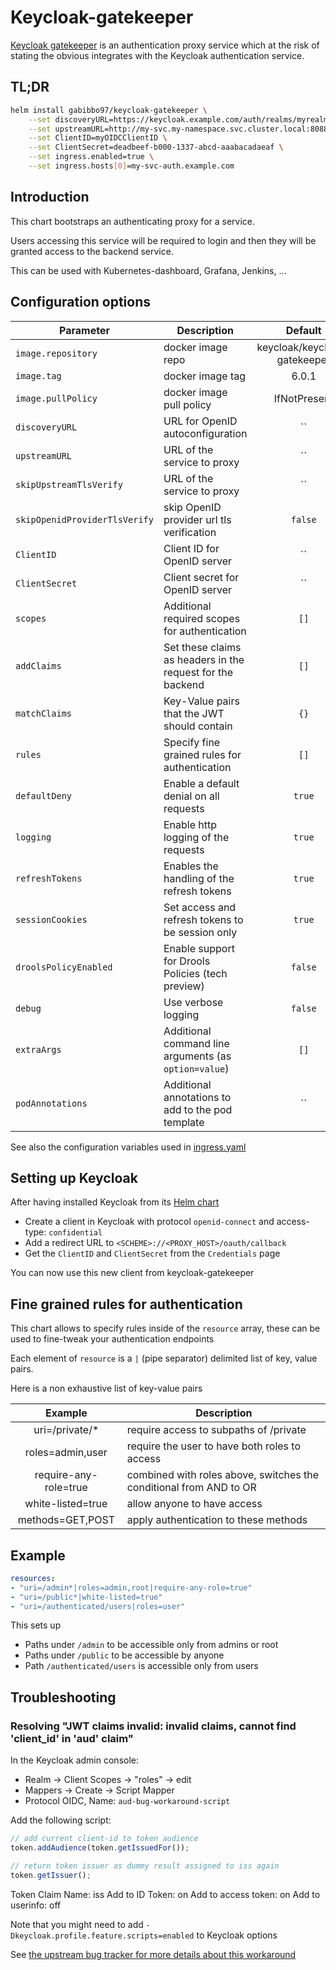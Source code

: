 # Keycloak-gatekeeper

[Keycloak gatekeeper](https://github.com/keycloak/keycloak-gatekeeper) is an authentication proxy service which at the risk of stating the obvious integrates with the Keycloak authentication service.

## TL;DR

```bash
helm install gabibbo97/keycloak-gatekeeper \
    --set discoveryURL=https://keycloak.example.com/auth/realms/myrealm \
    --set upstreamURL=http://my-svc.my-namespace.svc.cluster.local:8088 \
    --set ClientID=myOIDCClientID \
    --set ClientSecret=deadbeef-b000-1337-abcd-aaabacadaeaf \
    --set ingress.enabled=true \
    --set ingress.hosts[0]=my-svc-auth.example.com
```

## Introduction

This chart bootstraps an authenticating proxy for a service.

Users accessing this service will be required to login and then they will be granted access to the backend service.

This can be used with Kubernetes-dashboard, Grafana, Jenkins, ...

## Configuration options

| Parameter        | Description                                                | Default |
| ---------------- | ---------------------------------------------------------- | :-----: |
| `image.repository` | docker image repo                                        | keycloak/keycloak-gatekeeper |
| `image.tag`      | docker image tag                                           | 6.0.1 |
| `image.pullPolicy` | docker image pull policy                                 | IfNotPresent |
| `discoveryURL`   | URL for OpenID autoconfiguration                           | ``      |
| `upstreamURL`    | URL of the service to proxy                                | ``      |
| `skipUpstreamTlsVerify` | URL of the service to proxy                         | ``      |
| `skipOpenidProviderTlsVerify` | skip OpenID provider url tls verification     | `false` |
| `ClientID`       | Client ID for OpenID server                                | ``      |
| `ClientSecret`   | Client secret for OpenID server                            | ``      |
| `scopes`         | Additional required scopes for authentication              | `[]`    |
| `addClaims`      | Set these claims as headers in the request for the backend | `[]`    |
| `matchClaims`    | Key-Value pairs that the JWT should contain                | `{}`    |
| `rules`          | Specify fine grained rules for authentication              | `[]`    |
| `defaultDeny`    | Enable a default denial on all requests                    | `true`  |
| `logging`        | Enable http logging of the requests                        | `true`  |
| `refreshTokens`  | Enables the handling of the refresh tokens                 | `true`  |
| `sessionCookies` | Set access and refresh tokens to be session only           | `true`  |
| `droolsPolicyEnabled` | Enable support for Drools Policies (tech preview)     | `false` |
| `debug`          | Use verbose logging                                        | `false` |
| `extraArgs`      | Additional command line arguments (as `option=value`)      | `[]`    |
| `podAnnotations` | Additional annotations to add to the pod template          | ``      |

See also the configuration variables used in [ingress.yaml](templates/ingress.yaml)

## Setting up Keycloak

After having installed Keycloak from its [Helm chart](https://github.com/helm/charts/tree/master/stable/keycloak)

* Create a client in Keycloak with protocol `openid-connect` and access-type: `confidential`
* Add a redirect URL to `<SCHEME>://<PROXY_HOST>/oauth/callback`
* Get the `ClientID` and `ClientSecret` from the `Credentials` page

You can now use this new client from keycloak-gatekeeper

## Fine grained rules for authentication

This chart allows to specify rules inside of the `resource` array, these can be used to fine-tweak your authentication endpoints

Each element of `resource` is a `|` (pipe separator) delimited list of key, value pairs.

Here is a non exhaustive list of key-value pairs

| Example               | Description                                                        |
| :-------------------: | ------------------------------------------------------------------ |
| uri=/private/*        | require access to subpaths of /private                             |
| roles=admin,user      | require the user to have both roles to access                      |
| require-any-role=true | combined with roles above, switches the conditional from AND to OR |
| white-listed=true     | allow anyone to have access                                        |
| methods=GET,POST      | apply authentication to these methods                              |

## Example

```yaml
resources:
- "uri=/admin*|roles=admin,root|require-any-role=true"
- "uri=/public*|white-listed=true"
- "uri=/authenticated/users|roles=user"
```

This sets up

* Paths under `/admin` to be accessible only from admins or root
* Paths under `/public` to be accessible by anyone
* Path `/authenticated/users` is accessible only from users

## Troubleshooting

### Resolving "JWT claims invalid: invalid claims, cannot find 'client_id' in 'aud' claim"

In the Keycloak admin console:

- Realm -> Client Scopes -> "roles" -> edit
- Mappers -> Create -> Script Mapper
- Protocol OIDC, Name: `aud-bug-workaround-script`

Add the following script:

```javascript
// add current client-id to token audience
token.addAudience(token.getIssuedFor());

// return token issuer as dummy result assigned to iss again
token.getIssuer();
```

Token Claim Name: iss
Add to ID Token: on
Add to access token: on
Add to userinfo: off

Note that you might need to add `-Dkeycloak.profile.feature.scripts=enabled` to Keycloak options

See [the upstream bug tracker for more details about this workaround](https://issues.jboss.org/browse/KEYCLOAK-8954)
